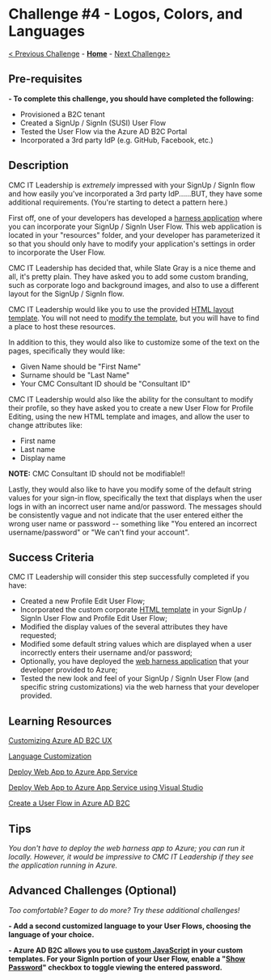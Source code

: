 # Challenge \#4 - Logos, Colors, and Languages

[< Previous Challenge](./03-external-idp.md) - **[Home](../readme.md)** - [Next Challenge>](./05-claims-enrichment.md)

## Pre-requisites

**- To complete this challenge, you should have completed the following:**

- Provisioned a B2C tenant
- Created a SignUp / SignIn (SUSI) User Flow
- Tested the User Flow via the Azure AD B2C Portal
- Incorporated a 3rd party IdP (e.g. GitHub, Facebook, etc.)

## Description

CMC IT Leadership is _extremely_ impressed with your SignUp / SignIn flow and how easily you've incorporated a 3rd party IdP......BUT, they have some additional requirements. (You're starting to detect a pattern here.)

First off, one of your developers has developed a [harness application](../Resources/HarnessApp/README.md) where you can incorporate your SignUp / SignIn User Flow. This web application is located in your "resources" folder, and your developer has parameterized it so that you should only have to modify your application's settings in order to incorporate the User Flow.

CMC IT Leadership has decided that, while Slate Gray is a nice theme and all, it's pretty plain. They have asked you to add some custom branding, such as corporate logo and background images, and also to use a different layout for the SignUp / SignIn flow.

CMC IT Leadership would like you to use the provided [HTML layout template](../Resources/PageTemplates/selfAsserted.html). You will not need to [modify the template](../Resources/PageTemplates/selfAsserted.html), but you will have to find a place to host these resources.

In addition to this, they would also like to customize some of the text on the pages, specifically they would like:

- Given Name should be "First Name"
- Surname should be "Last Name"
- Your CMC Consultant ID should be "Consultant ID"

CMC IT Leadership would also like the ability for the consultant to modify their profile, so they have asked you to create a new User Flow for Profile Editing, using the new HTML template and images, and allow the user to change attributes like:

- First name
- Last name
- Display name

**NOTE:** CMC Consultant ID should not be modifiable!!

Lastly, they would also like to have you modify some of the default string values for your sign-in flow, specifically the text that displays when the user logs in with an incorrect user name and/or password. The messages should be consistently vague and not indicate that the user entered either the wrong user name or password -- something like "You entered an incorrect username/password" or "We can't find your account".

## Success Criteria

CMC IT Leadership will consider this step successfully completed if you have:

- Created a new Profile Edit User Flow;
- Incorporated the custom corporate [HTML template](../Resources/PageTemplates/selfAsserted.html) in your SignUp / SignIn User Flow and Profile Edit User Flow;
- Modified the display values of the several attributes they have requested;
- Modified some default string values which are displayed when a user incorrectly enters their username and/or password;
- Optionally, you have deployed the [web harness application](../Resources/HarnessApp/) that your developer provided to Azure;
- Tested the new look and feel of your SignUp / SignIn User Flow (and specific string customizations) via the web harness that your developer provided.

## Learning Resources

[Customizing Azure AD B2C UX](https://docs.microsoft.com/en-us/azure/active-directory-b2c/customize-ui-overview#custom-html-and-css)

[Language Customization](https://docs.microsoft.com/en-us/azure/active-directory-b2c/user-flow-language-customization)

[Deploy Web App to Azure App Service](https://docs.microsoft.com/en-us/aspnet/core/host-and-deploy/azure-apps/?view=aspnetcore-5.0&tabs=visual-studio)

[Deploy Web App to Azure App Service using Visual Studio](https://docs.microsoft.com/en-US/visualstudio/deployment/quickstart-deploy-to-azure?view=vs-2019)

[Create a User Flow in Azure AD B2C](https://docs.microsoft.com/en-us/azure/active-directory-b2c/create-user-flow)

## Tips

_You don't have to deploy the web harness app to Azure; you can run it locally. However, it would be impressive to CMC IT Leadership if they see the application running in Azure._

## Advanced Challenges (Optional)

_Too comfortable? Eager to do more? Try these additional challenges!_

**- Add a second customized language to your User Flows, choosing the language of your choice.**

**- Azure AD B2C allows you to use [custom JavaScript](https://docs.microsoft.com/en-us/azure/active-directory-b2c/user-flow-javascript-overview) in your custom templates. For your SignIn portion of your User Flow, enable a "[Show Password](https://docs.microsoft.com/en-us/azure/active-directory-b2c/javascript-samples#show-or-hide-a-password)" checkbox to toggle viewing the entered password.**
